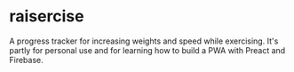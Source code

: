 # raisercise
A progress tracker for increasing weights and speed while exercising. It's partly for personal use and for learning how to build a PWA with Preact and Firebase.
